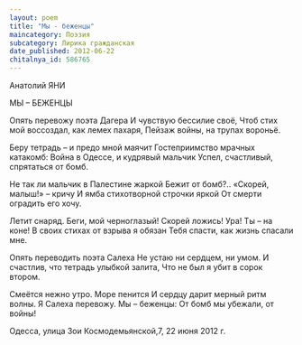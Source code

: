 ```yaml
---
layout: poem
title: "Мы - беженцы"
maincategory: Поэзия
subcategory: Лирика гражданская
date_published: 2012-06-22
chitalnya_id: 586765
---
```




Анатолий ЯНИ

МЫ – БЕЖЕНЦЫ

Опять перевожу поэта Дагера
И чувствую бессилие своё,
Чтоб стих мой воссоздал, как лемех пахаря,
Пейзаж войны, на трупах вороньё.

Беру тетрадь – и предо мной маячит
Гостеприимство мрачных катакомб:
Война в Одессе, и кудрявый мальчик
Успел, счастливый, спрятаться от бомб.

Не так ли мальчик в Палестине жаркой
Бежит от бомб?.. «Скорей, малыш!» – кричу
И ямба стихотворной строчки яркой
От смерти оградить его хочу.

Летит снаряд. Беги, мой черноглазый!
Скорей ложись! Ура! Ты  – на коне!
В своих стихах от взрыва я обязан
Тебя спасти, как жизнь спасали мне.

Опять переводить поэта Салеха
Не устаю ни сердцем, ни умом.
И счастлив, что тетрадь улыбкой залита,
Что не был я убит в сорок втором.

Смеётся нежно утро. Море пенится
И сердцу дарит мерный ритм волны.
Я Салеха перевожу. Мы – беженцы:
От бомб мы убежали, от войны!

Одесса, улица Зои Космодемьянской,7, 
22 июня 2012 г.








